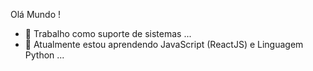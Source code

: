 Olá Mundo !

- 🔭 Trabalho como suporte de sistemas ...
- 🌱 Atualmente estou aprendendo JavaScript (ReactJS) e Linguagem Python  ...
